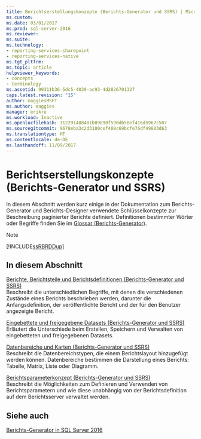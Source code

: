```yaml
---
title: Berichtserstellungskonzepte (Berichts-Generator und SSRS) | Microsoft-Dokumentation
ms.custom: 
ms.date: 03/01/2017
ms.prod: sql-server-2016
ms.reviewer: 
ms.suite: 
ms.technology:
- reporting-services-sharepoint
- reporting-services-native
ms.tgt_pltfrm: 
ms.topic: article
helpviewer_keywords:
- concepts
- terminology
ms.assetid: 99311b36-5dc5-4039-ac93-4d2826701327
caps.latest.revision: "15"
author: maggiesMSFT
ms.author: maggies
manager: erikre
ms.workload: Inactive
ms.openlocfilehash: 312291488481b09890f590db58ef416d5967c507
ms.sourcegitcommit: 9678eba3c2d3100cef408c69bcfe76df49803d63
ms.translationtype: HT
ms.contentlocale: de-DE
ms.lasthandoff: 11/09/2017
---
```

# <a name="report-authoring-concepts-report-builder-and-ssrs"></a>Berichtserstellungskonzepte (Berichts-Generator und SSRS)
  In diesem Abschnitt werden kurz einige in der Dokumentation zum Berichts-Generator und Berichts-Designer verwendete Schlüsselkonzepte zur Beschreibung paginierter Berichte definiert. Definitionen bestimmter Wörter oder Begriffe finden Sie im [Glossar &#40;Berichts-Generator&#41;](../../reporting-services/report-builder/glossary-report-builder.md).  
  
> [!NOTE]  
>  [!INCLUDE[ssRBRDDup](../../includes/ssrbrddup-md.md)]  
  
## <a name="in-this-section"></a>In diesem Abschnitt  
 [Berichte, Berichtsteile und Berichtsdefinitionen &#40;Berichts-Generator und SSRS&#41;](../../reporting-services/report-design/reports-report-parts-and-report-definitions-report-builder-and-ssrs.md)  
 Beschreibt die unterschiedlichen Begriffe, mit denen die verschiedenen Zustände eines Berichts beschrieben werden, darunter die Anfangsdefinition, der veröffentlichte Bericht und der für den Benutzer angezeigte Bericht.  
  
 [Eingebettete und freigegebene Datasets &#40;Berichts-Generator und SSRS&#41;](../../reporting-services/report-data/embedded-and-shared-datasets-report-builder-and-ssrs.md)  
 Erläutert die Unterschiede beim Erstellen, Speichern und Verwalten von eingebetteten und freigegebenen Datasets.  
  
 [Datenbereiche und Karten &#40;Berichts-Generator und SSRS&#41;](../../reporting-services/report-design/data-regions-and-maps-report-builder-and-ssrs.md)  
 Beschreibt die Datenbereichstypen, die einem Berichtslayout hinzugefügt werden können. Datenbereiche bestimmen die Darstellung eines Berichts: Tabelle, Matrix, Liste oder Diagramm.  
  
 [Berichtsparameterkonzept (Berichts-Generator und SSRS)](report-parameters-concepts-report-builder-and-ssrs.md)  
 Beschreibt die Möglichkeiten zum Definieren und Verwenden von Berichtsparametern und wie diese unabhängig von der Berichtsdefinition auf dem Berichtsserver verwaltet werden.  
  
## <a name="see-also"></a>Siehe auch  
 [Berichts-Generator in SQL Server 2016](../../reporting-services/report-builder/report-builder-in-sql-server-2016.md)  
  
  
